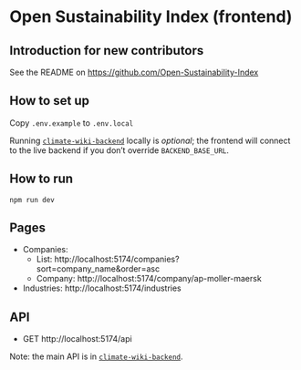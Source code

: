 # Open Sustainability Index (frontend)

## Introduction for new contributors

See the README on https://github.com/Open-Sustainability-Index

## How to set up

Copy `.env.example` to `.env.local`

Running [`climate-wiki-backend`](https://github.com/Open-Sustainability-Index/open-sustainability-index-backend) locally is _optional_; the frontend will connect to the live backend if you don’t override `BACKEND_BASE_URL`.

## How to run

    npm run dev

## Pages

- Companies:
  - List: http://localhost:5174/companies?sort=company_name&order=asc
  - Company: http://localhost:5174/company/ap-moller-maersk
- Industries: http://localhost:5174/industries

## API

- GET http://localhost:5174/api

Note: the main API is in [`climate-wiki-backend`](https://github.com/Open-Sustainability-Index/open-sustainability-index-backend).
